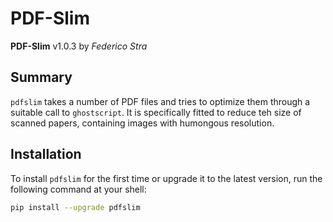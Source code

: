 PDF-Slim
==========

**PDF-Slim** v1.0.3 by *Federico Stra*

Summary
-------

`pdfslim` takes a number of PDF files and tries to optimize them through a suitable call to `ghostscript`. It is specifically fitted to reduce teh size of scanned papers, containing images with humongous resolution.

Installation
------------

To install `pdfslim` for the first time or upgrade it to the latest version, run the following command at your shell:

```bash
pip install --upgrade pdfslim
```
